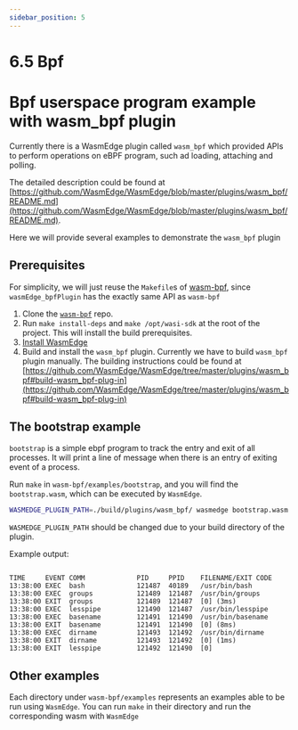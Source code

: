 ```yaml
---
sidebar_position: 5
---
```


# 6.5 Bpf

# Bpf userspace program example with wasm_bpf plugin

Currently there is a WasmEdge plugin called `wasm_bpf` which provided APIs to perform operations on eBPF program, such ad loading, attaching and polling.

The detailed description could be found at [https://github.com/WasmEdge/WasmEdge/blob/master/plugins/wasm_bpf/README.md](https://github.com/WasmEdge/WasmEdge/blob/master/plugins/wasm_bpf/README.md).

Here we will provide several examples to demonstrate the `wasm_bpf` plugin

## Prerequisites

For simplicity, we will just reuse the `Makefile`s of [wasm-bpf](https://github.com/eunomia-bpf/wasm-bpf), since `wasmEdge_bpfPlugin` has the exactly same API as `wasm-bpf`

1. Clone the [`wasm-bpf`](https://github.com/eunomia-bpf/wasm-bpf) repo.
2. Run `make install-deps` and `make /opt/wasi-sdk` at the root of the project. This will install the build prerequisites.
3. [Install WasmEdge](../build-and-run/install)
4. Build and install the `wasm_bpf` plugin. Currently we have to build `wasm_bpf` plugin manually. The building instructions could be found at [https://github.com/WasmEdge/WasmEdge/tree/master/plugins/wasm_bpf#build-wasm_bpf-plug-in](https://github.com/WasmEdge/WasmEdge/tree/master/plugins/wasm_bpf#build-wasm_bpf-plug-in)

## The bootstrap example

`bootstrap` is a simple ebpf program to track the entry and exit of all processes. It will print a line of message when there is an entry of exiting event of a process. 

Run `make` in `wasm-bpf/examples/bootstrap`, and you will find the `bootstrap.wasm`, which can be executed by `WasmEdge`.

```bash
WASMEDGE_PLUGIN_PATH=./build/plugins/wasm_bpf/ wasmedge bootstrap.wasm 
```

`WASMEDGE_PLUGIN_PATH` should be changed due to your build directory of the plugin.

Example output:

```

TIME     EVENT COMM             PID     PPID    FILENAME/EXIT CODE
13:38:00 EXEC  bash             121487  40189   /usr/bin/bash
13:38:00 EXEC  groups           121489  121487  /usr/bin/groups
13:38:00 EXIT  groups           121489  121487  [0] (3ms)
13:38:00 EXEC  lesspipe         121490  121487  /usr/bin/lesspipe
13:38:00 EXEC  basename         121491  121490  /usr/bin/basename
13:38:00 EXIT  basename         121491  121490  [0] (8ms)
13:38:00 EXEC  dirname          121493  121492  /usr/bin/dirname
13:38:00 EXIT  dirname          121493  121492  [0] (1ms)
13:38:00 EXIT  lesspipe         121492  121490  [0]
```

## Other examples

Each directory under `wasm-bpf/examples` represents an examples able to be run using `WasmEdge`. You can run `make` in their directory and run the corresponding wasm with `WasmEdge`
